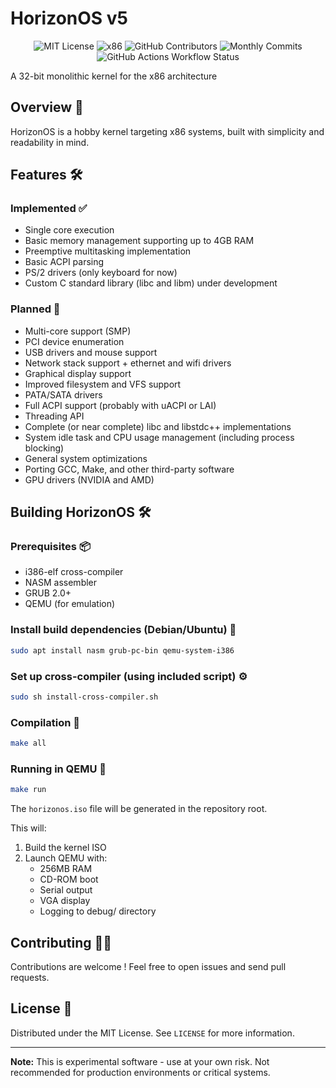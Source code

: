 # HorizonOS v5
<div align="center">
   
   ![MIT License](https://img.shields.io/badge/license-MIT-yellow.svg) 
   ![x86](https://img.shields.io/badge/arch-x86-informational) 
   ![GitHub Contributors](https://img.shields.io/github/contributors/EtienneMaire37/HorizonOS-v5?color=blue)
   ![Monthly Commits](https://img.shields.io/github/commit-activity/m/EtienneMaire37/HorizonOS-v5?color=orange)
   ![GitHub Actions Workflow Status](https://img.shields.io/github/actions/workflow/status/EtienneMaire37/HorizonOS-v5/.github%2Fworkflows%2Fmakefile.yml)
</div>

A 32-bit monolithic kernel for the x86 architecture

## Overview 🌟
HorizonOS is a hobby kernel targeting x86 systems, built with simplicity and readability in mind.

## Features 🛠️

### Implemented ✅
- Single core execution
- Basic memory management supporting up to 4GB RAM
- Preemptive multitasking implementation
- Basic ACPI parsing
- PS/2 drivers (only keyboard for now)
- Custom C standard library (libc and libm) under development

### Planned 📅
- Multi-core support (SMP)
- PCI device enumeration
- USB drivers and mouse support
- Network stack support + ethernet and wifi drivers
- Graphical display support
- Improved filesystem and VFS support
- PATA/SATA drivers
- Full ACPI support (probably with uACPI or LAI)
- Threading API
- Complete (or near complete) libc and libstdc++ implementations
- System idle task and CPU usage management (including process blocking)
- General system optimizations
- Porting GCC, Make, and other third-party software
- GPU drivers (NVIDIA and AMD)

## Building HorizonOS 🛠️

### Prerequisites 📦
- i386-elf cross-compiler
- NASM assembler
- GRUB 2.0+
- QEMU (for emulation)

### Install build dependencies (Debian/Ubuntu) 🐧
```bash
sudo apt install nasm grub-pc-bin qemu-system-i386
```

### Set up cross-compiler (using included script) ⚙️
```bash
sudo sh install-cross-compiler.sh
```

### Compilation 🔨
```bash
make all
```

### Running in QEMU 🚀
```bash
make run
```

The `horizonos.iso` file will be generated in the repository root.

This will:
1. Build the kernel ISO
2. Launch QEMU with:
   - 256MB RAM
   - CD-ROM boot
   - Serial output
   - VGA display
   - Logging to debug/ directory

## Contributing 🧑‍💻
Contributions are welcome ! Feel free to open issues and send pull requests.

## License 📜
Distributed under the MIT License. See `LICENSE` for more information.

---

**Note:** This is experimental software - use at your own risk. Not recommended for production environments or critical systems.
